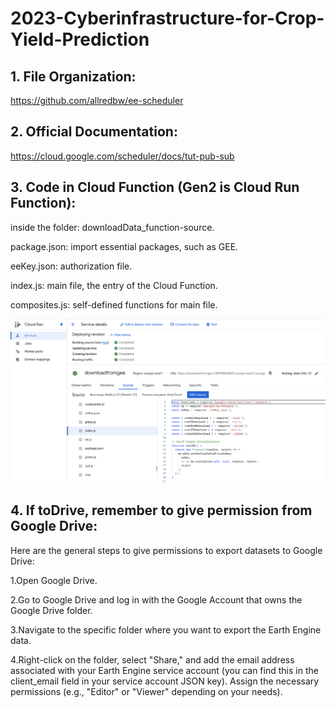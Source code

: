 # 2023-Cyberinfrastructure-for-Crop-Yield-Prediction

## 1. File Organization: 

https://github.com/allredbw/ee-scheduler

## 2. Official Documentation:

https://cloud.google.com/scheduler/docs/tut-pub-sub

## 3. Code in Cloud Function (Gen2 is Cloud Run Function):

inside the folder: downloadData_function-source.

package.json: import essential packages, such as GEE.

eeKey.json: authorization file.

index.js: main file, the entry of the Cloud Function.

composites.js: self-defined functions for main file.

![](downloadData_function-source/images/file_organize.png)

## 4. If toDrive, remember to give permission from Google Drive:

Here are the general steps to give permissions to export datasets to Google Drive:

1.Open Google Drive.

2.Go to Google Drive and log in with the Google Account that owns the Google Drive folder.

3.Navigate to the specific folder where you want to export the Earth Engine data.

4.Right-click on the folder, select "Share," and add the email address associated with your Earth Engine service account (you can find this in the client_email field in your service account JSON key). Assign the necessary permissions (e.g., "Editor" or "Viewer" depending on your needs).
